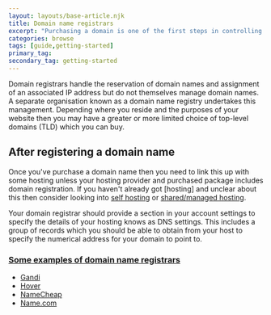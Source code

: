 ```yaml
---
layout: layouts/base-article.njk
title: Domain name registrars
excerpt: "Purchasing a domain is one of the first steps in controlling and owning your identity on the web."
categories: browse
tags: [guide,getting-started]
primary_tag:
secondary_tag: getting-started
---
```

Domain registrars handle the reservation of domain names and assignment of an associated IP address but do not themselves manage domain names. A separate organisation known as a domain name registry undertakes this management. Depending where you reside and the purposes of your website then you may have a greater or more limited choice of top-level domains (TLD) which you can buy.

## After registering a domain name
Once you've purchase a domain name then you need to link this up with some hosting unless your hosting provider and purchased package includes domain registration. If you haven't already got [hosting] and unclear about this then consider looking into [self hosting](/browse/self-hosting) or [shared/managed hosting](/browse/shared-hosting).

Your domain registrar should provide a section in your account settings to specify the details of your hosting knows as DNS settings. This includes a group of records which you should be able to obtain from your host to specify the numerical address for your domain to point to.

### [Some examples of domain name registrars](#domain-name-registrars)
- [Gandi](https://www.gandi.net)
- [Hover](https://www.hover.com/)
- [NameCheap](https://indieweb.org/NameCheap)
- [Name.com](https://www.name.com/)